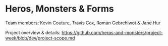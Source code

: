 # Heros, Monsters & Forms

Team members: Kevin Couture, Travis Cox, Roman Gebrehiwot & Jane Hur

Project overview & details: https://github.com/heros-and-monsters/project-week/blob/dev/project-scope.md
